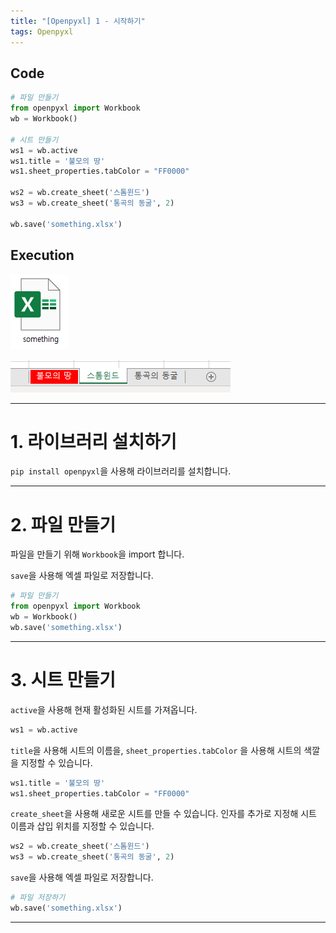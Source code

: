 ```yaml
---
title: "[Openpyxl] 1 - 시작하기"
tags: Openpyxl
---
```






## Code

```python
# 파일 만들기
from openpyxl import Workbook
wb = Workbook()

# 시트 만들기
ws1 = wb.active
ws1.title = '불모의 땅'
ws1.sheet_properties.tabColor = "FF0000"

ws2 = wb.create_sheet('스톰윈드')
ws3 = wb.create_sheet('통곡의 동굴', 2)

wb.save('something.xlsx')
```



## Execution

![](https://github.com/B31l/B31l/blob/main/img-io/Openpyxl/1.png?raw=true)

![](https://github.com/B31l/B31l/blob/main/img-io/Openpyxl/1%EB%A7%88%EB%AC%B4%EB%A6%AC.png?raw=true)





---



# 1. 라이브러리 설치하기

`pip install openpyxl`을 사용해 라이브러리를 설치합니다.



---




# 2. 파일 만들기

파일을 만들기 위해 `Workbook`을 import 합니다.

`save`을 사용해 엑셀 파일로 저장합니다.

```python
# 파일 만들기
from openpyxl import Workbook
wb = Workbook()
wb.save('something.xlsx')
```



---



# 3. 시트 만들기

`active`을 사용해 현재 활성화된 시트를 가져옵니다. 

```python
ws1 = wb.active
```

`title`을 사용해 시트의 이름을, `sheet_properties.tabColor` 을 사용해 시트의 색깔을 지정할 수 있습니다.

```python
ws1.title = '불모의 땅'
ws1.sheet_properties.tabColor = "FF0000"
```

`create_sheet`을 사용해 새로운 시트를 만들 수 있습니다. 인자를 추가로 지정해 시트 이름과 삽입 위치를 지정할 수 있습니다.

```python
ws2 = wb.create_sheet('스톰윈드')
ws3 = wb.create_sheet('통곡의 동굴', 2)
```

`save`을 사용해 엑셀 파일로 저장합니다.

```python
# 파일 저장하기
wb.save('something.xlsx')
```



---



